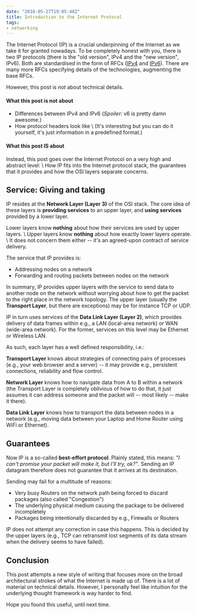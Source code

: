 ```yaml
---
date: "2018-05-27T19:05:48Z"
title: Introduction to the Internet Protocol
tags:
- networking
---
```


The Internet Protocol (IP) is a crucial underpinning of the Internet as we take it for granted nowadays.
To be completely honest with you, there is two IP protocols (there is the "old version", IPv4 and the "new version", IPv6). Both are standardised in the form of RFCs ([IPv4](https://tools.ietf.org/html/rfc791) and [IPv6](https://tools.ietf.org/html/rfc8200)). There are many more RFCs specifying details of the technologies, augmenting the base RFCs.

However, this post is _not_ about technical details.

#### What this post is not about
* Differences between IPv4 and IPv6 (*Spoiler:* v6 is pretty damn awesome.)
* How protocol headers look like \\
  (It's interesting but you can do it yourself, it's just information in a predefined format.)

#### What this post IS about
Instead, this post goes over the Internet Protocol on a very high and abstract level: \\
How IP fits into the Internet protocol stack, the guarantees that it provides and how the OSI layers separate concerns.

## Service: Giving and taking
IP resides at the **Network Layer (Layer 3)** of the OSI stack.
The core idea of these layers is __providing services__ to an upper layer, and __using services__ provided by a lower layer.


Lower layers know __nothing__ about how their services are used by upper layers. \\
Upper layers know __nothing__ about how exactly lower layers operate. \\
It does not concern them either -- it's an agreed-upon contract of service delivery.

The service that IP provides is:

* Addressing nodes on a network
* Forwarding and routing packets between nodes on the network

In summary, IP provides upper layers with the service to send data to another node on the network without worrying about how to get the packet to the right place in the network topology.
The upper layer (usually the **Transport Layer**, but there are exceptions) may be for instance TCP or UDP.

IP in turn uses services of the **Data Link Layer (Layer 2)**, which provides delivery of data frames within e.g., a LAN (local-area network) or WAN (wide-area network).
For the former, services on this level may be Ethernet or Wireless LAN.

As such, each layer has a well defined responsibility, i.e.:

**Transport Layer** knows about strategies of connecting pairs of processes (e.g., your web browser and a server) -- it may provide e.g., persistent connections, reliability and flow control.

**Network Layer** knows how to navigate data from A to B within a network (the Transport Layer is completely oblivious of how to do that, it just assumes it can address someone and the packet will -- most likely -- make it there).

**Data Link Layer** knows how to transport the data between nodes in a network (e.g., moving data between your Laptop and Home Router using WiFi or Ethernet).

## Guarantees
Now IP is a so-called **best-effort protocol**. Plainly stated, this means: _"I can't promise your packet will make it, but I'll try, ok?"_. Sending an IP datagram therefore does not guarantee that it arrives at its destination.

Sending may fail for a multitude of reasons:

* Very busy Routers on the network path being forced to discard packages (also called "Congestion")
* The underlying physical medium causing the package to be delivered incompletely
* Packages being intentionally discarded by e.g., Firewalls or Routers

IP does not attempt any correction in case this happens. This is decided by the upper layers (e.g., TCP can retransmit lost segments of its data stream when the delivery seems to have failed).

## Conclusion
This post attempts a new style of writing that focuses more on the broad architectural strokes of what the Internet is made up of. There is a lot of material on technical details. However, I personally feel like intuition for the underlying thought framework is way harder to find.

Hope you found this useful, until next time.
